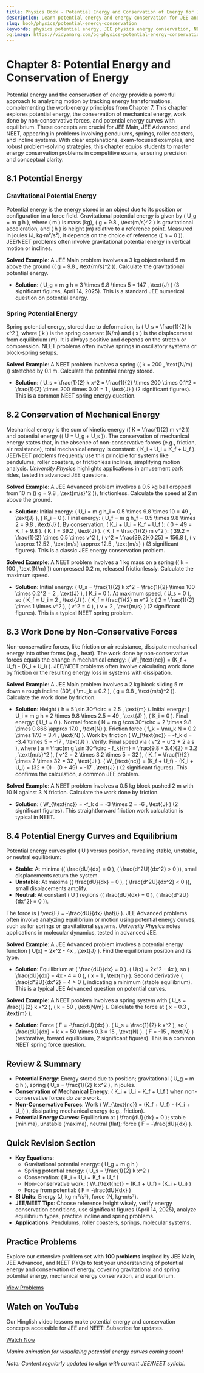```yaml
---
title: Physics Book - Potential Energy and Conservation of Energy for JEE & NEET
description: Learn potential energy and energy conservation for JEE and NEET, covering gravitational and spring potential energy, mechanical energy conservation, non-conservative forces, and equilibrium, with practice MCQs.
slug: book/physics/potential-energy-conservation
keywords: physics potential energy, JEE physics energy conservation, NEET physics mechanical energy, potential energy curves physics
og:image: https://vidyamarg.com/og-physics-potential-energy-conservation.jpg
---
```


# Chapter 8: Potential Energy and Conservation of Energy

Potential energy and the conservation of energy provide a powerful approach to analyzing motion by tracking energy transformations, complementing the work-energy principles from Chapter 7. This chapter explores potential energy, the conservation of mechanical energy, work done by non-conservative forces, and potential energy curves with equilibrium. These concepts are crucial for JEE Main, JEE Advanced, and NEET, appearing in problems involving pendulums, springs, roller coasters, and incline systems. With clear explanations, exam-focused examples, and robust problem-solving strategies, this chapter equips students to master energy conservation problems in competitive exams, ensuring precision and conceptual clarity.

## 8.1 Potential Energy

### Gravitational Potential Energy
Potential energy is the energy stored in an object due to its position or configuration in a force field. Gravitational potential energy is given by \( U_g = m g h \), where \( m \) is mass (kg), \( g = 9.8 \, \text{m/s}^2 \) is gravitational acceleration, and \( h \) is height (m) relative to a reference point. Measured in joules (J, kg·m²/s²), it depends on the choice of reference (\( h = 0 \)). JEE/NEET problems often involve gravitational potential energy in vertical motion or inclines.

**Solved Example**: A JEE Main problem involves a 3 kg object raised 5 m above the ground (\( g = 9.8 \, \text{m/s}^2 \)). Calculate the gravitational potential energy.
- **Solution**: \( U_g = m g h = 3 \times 9.8 \times 5 = 147 \, \text{J} \) (3 significant figures, April 14, 2025). This is a standard JEE numerical question on potential energy.

### Spring Potential Energy
Spring potential energy, stored due to deformation, is \( U_s = \frac{1}{2} k x^2 \), where \( k \) is the spring constant (N/m) and \( x \) is the displacement from equilibrium (m). It is always positive and depends on the stretch or compression. NEET problems often involve springs in oscillatory systems or block-spring setups.

**Solved Example**: A NEET problem involves a spring (\( k = 200 \, \text{N/m} \)) stretched by 0.1 m. Calculate the potential energy stored.
- **Solution**: \( U_s = \frac{1}{2} k x^2 = \frac{1}{2} \times 200 \times 0.1^2 = \frac{1}{2} \times 200 \times 0.01 = 1 \, \text{J} \) (2 significant figures). This is a common NEET spring energy question.

## 8.2 Conservation of Mechanical Energy

Mechanical energy is the sum of kinetic energy (\( K = \frac{1}{2} m v^2 \)) and potential energy (\( U = U_g + U_s \)). The conservation of mechanical energy states that, in the absence of non-conservative forces (e.g., friction, air resistance), total mechanical energy is constant: \( K_i + U_i = K_f + U_f \). JEE/NEET problems frequently use this principle for systems like pendulums, roller coasters, or frictionless inclines, simplifying motion analysis. *University Physics* highlights applications in amusement park rides, tested in advanced JEE questions.

**Solved Example**: A JEE Advanced problem involves a 0.5 kg ball dropped from 10 m (\( g = 9.8 \, \text{m/s}^2 \)), frictionless. Calculate the speed at 2 m above the ground.
- **Solution**: Initial energy: \( U_i = m g h_i = 0.5 \times 9.8 \times 10 = 49 \, \text{J} \), \( K_i = 0 \). Final energy: \( U_f = m g h_f = 0.5 \times 9.8 \times 2 = 9.8 \, \text{J} \). By conservation, \( K_i + U_i = K_f + U_f \): \( 0 + 49 = K_f + 9.8 \). \( K_f = 39.2 \, \text{J} \). \( K_f = \frac{1}{2} m v^2 \): \( 39.2 = \frac{1}{2} \times 0.5 \times v^2 \), \( v^2 = \frac{39.2}{0.25} = 156.8 \), \( v \approx 12.52 \, \text{m/s} \approx 12.5 \, \text{m/s} \) (3 significant figures). This is a classic JEE energy conservation problem.

**Solved Example**: A NEET problem involves a 1 kg mass on a spring (\( k = 100 \, \text{N/m} \)) compressed 0.2 m, released frictionlessly. Calculate the maximum speed.
- **Solution**: Initial energy: \( U_s = \frac{1}{2} k x^2 = \frac{1}{2} \times 100 \times 0.2^2 = 2 \, \text{J} \), \( K_i = 0 \). At maximum speed, \( U_s = 0 \), so \( K_f = U_i = 2 \, \text{J} \). \( K_f = \frac{1}{2} m v^2 \): \( 2 = \frac{1}{2} \times 1 \times v^2 \), \( v^2 = 4 \), \( v = 2 \, \text{m/s} \) (2 significant figures). This is a typical NEET spring problem.

## 8.3 Work Done by Non-Conservative Forces

Non-conservative forces, like friction or air resistance, dissipate mechanical energy into other forms (e.g., heat). The work done by non-conservative forces equals the change in mechanical energy: \( W_{\text{nc}} = (K_f + U_f) - (K_i + U_i) \). JEE/NEET problems often involve calculating work done by friction or the resulting energy loss in systems with dissipation.

**Solved Example**: A JEE Main problem involves a 2 kg block sliding 5 m down a rough incline (30°, \( \mu_k = 0.2 \), \( g = 9.8 \, \text{m/s}^2 \)). Calculate the work done by friction.
- **Solution**: Height \( h = 5 \sin 30^\circ = 2.5 \, \text{m} \). Initial energy: \( U_i = m g h = 2 \times 9.8 \times 2.5 = 49 \, \text{J} \), \( K_i = 0 \). Final energy: \( U_f = 0 \). Normal force \( N = m g \cos 30^\circ = 2 \times 9.8 \times 0.866 \approx 17.0 \, \text{N} \). Friction force \( f_k = \mu_k N = 0.2 \times 17.0 = 3.4 \, \text{N} \). Work by friction \( W_{\text{nc}} = -f_k d = -3.4 \times 5 = -17 \, \text{J} \). Verify: Final speed via \( v^2 = u^2 + 2 a s \), where \( a = \frac{m g \sin 30^\circ - f_k}{m} = \frac{9.8 - 3.4}{2} = 3.2 \, \text{m/s}^2 \), \( v^2 = 2 \times 3.2 \times 5 = 32 \), \( K_f = \frac{1}{2} \times 2 \times 32 = 32 \, \text{J} \). \( W_{\text{nc}} = (K_f + U_f) - (K_i + U_i) = (32 + 0) - (0 + 49) = -17 \, \text{J} \) (2 significant figures). This confirms the calculation, a common JEE problem.

**Solved Example**: A NEET problem involves a 0.5 kg block pushed 2 m with 10 N against 3 N friction. Calculate the work done by friction.
- **Solution**: \( W_{\text{nc}} = -f_k d = -3 \times 2 = -6 \, \text{J} \) (2 significant figures). This straightforward friction work calculation is typical in NEET.

## 8.4 Potential Energy Curves and Equilibrium

Potential energy curves plot \( U \) versus position, revealing stable, unstable, or neutral equilibrium:
- **Stable**: At minima (\( \frac{dU}{dx} = 0 \), \( \frac{d^2U}{dx^2} > 0 \)), small displacements return the system.
- **Unstable**: At maxima (\( \frac{dU}{dx} = 0 \), \( \frac{d^2U}{dx^2} < 0 \)), small displacements amplify.
- **Neutral**: At constant \( U \) regions (\( \frac{dU}{dx} = 0 \), \( \frac{d^2U}{dx^2} = 0 \)).

The force is \( \vec{F} = -\frac{dU}{dx} \hat{i} \). JEE Advanced problems often involve analyzing equilibrium or motion using potential energy curves, such as for springs or gravitational systems. *University Physics* notes applications in molecular dynamics, tested in advanced JEE.

**Solved Example**: A JEE Advanced problem involves a potential energy function \( U(x) = 2x^2 - 4x \, \text{J} \). Find the equilibrium position and its type.
- **Solution**: Equilibrium at \( \frac{dU}{dx} = 0 \). \( U(x) = 2x^2 - 4x \), so \( \frac{dU}{dx} = 4x - 4 = 0 \), \( x = 1 \, \text{m} \). Second derivative \( \frac{d^2U}{dx^2} = 4 > 0 \), indicating a minimum (stable equilibrium). This is a typical JEE Advanced question on potential curves.

**Solved Example**: A NEET problem involves a spring system with \( U_s = \frac{1}{2} k x^2 \), \( k = 50 \, \text{N/m} \). Calculate the force at \( x = 0.3 \, \text{m} \).
- **Solution**: Force \( F = -\frac{dU}{dx} \). \( U_s = \frac{1}{2} k x^2 \), so \( \frac{dU}{dx} = k x = 50 \times 0.3 = 15 \, \text{N} \). \( F = -15 \, \text{N} \) (restorative, toward equilibrium, 2 significant figures). This is a common NEET spring force question.

## Review & Summary
- **Potential Energy**: Energy stored due to position; gravitational \( U_g = m g h \), spring \( U_s = \frac{1}{2} k x^2 \), in joules.
- **Conservation of Mechanical Energy**: \( K_i + U_i = K_f + U_f \) when non-conservative forces do zero work.
- **Non-Conservative Forces**: Work \( W_{\text{nc}} = (K_f + U_f) - (K_i + U_i) \), dissipating mechanical energy (e.g., friction).
- **Potential Energy Curves**: Equilibrium at \( \frac{dU}{dx} = 0 \); stable (minima), unstable (maxima), neutral (flat); force \( F = -\frac{dU}{dx} \).

## Quick Revision Section
- **Key Equations**:
  - Gravitational potential energy: \( U_g = m g h \)
  - Spring potential energy: \( U_s = \frac{1}{2} k x^2 \)
  - Conservation: \( K_i + U_i = K_f + U_f \)
  - Non-conservative work: \( W_{\text{nc}} = (K_f + U_f) - (K_i + U_i) \)
  - Force from potential: \( F = -\frac{dU}{dx} \)
- **SI Units**: Energy (J, kg·m²/s²), force (N, kg·m/s²).
- **JEE/NEET Tips**: Choose reference height wisely, verify energy conservation conditions, use significant figures (April 14, 2025), analyze equilibrium types, practice incline and spring problems.
- **Applications**: Pendulums, roller coasters, springs, molecular systems.

## Practice Problems
Explore our extensive problem set with **100 problems** inspired by JEE Main, JEE Advanced, and NEET PYQs to test your understanding of potential energy and conservation of energy, covering gravitational and spring potential energy, mechanical energy conservation, and equilibrium.

[View Problems](./problems.md)

<!-- [View Solutions](/books/physics/potential-energy-conservation/solutions) -->

## Watch on YouTube
Our Hinglish video lessons make potential energy and conservation concepts accessible for JEE and NEET! Subscribe for updates.

[Watch Now](https://www.youtube.com/@VidyaMargbyRaviShankar-w9u) <!-- Update with specific video link when available -->

*Manim animation for visualizing potential energy curves coming soon!*

*Note: Content regularly updated to align with current JEE/NEET syllabi.*
